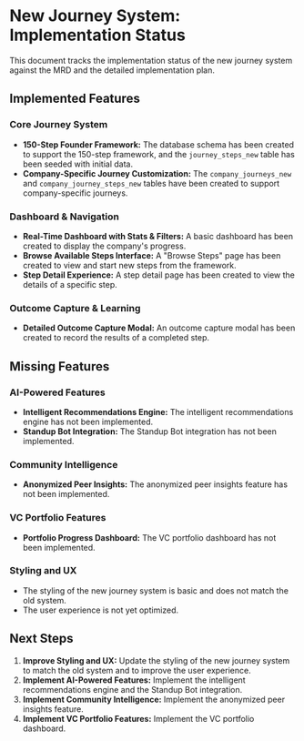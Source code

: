 # New Journey System: Implementation Status

This document tracks the implementation status of the new journey system against the MRD and the detailed implementation plan.

## Implemented Features

### Core Journey System

*   **150-Step Founder Framework:** The database schema has been created to support the 150-step framework, and the `journey_steps_new` table has been seeded with initial data.
*   **Company-Specific Journey Customization:** The `company_journeys_new` and `company_journey_steps_new` tables have been created to support company-specific journeys.

### Dashboard & Navigation

*   **Real-Time Dashboard with Stats & Filters:** A basic dashboard has been created to display the company's progress.
*   **Browse Available Steps Interface:** A "Browse Steps" page has been created to view and start new steps from the framework.
*   **Step Detail Experience:** A step detail page has been created to view the details of a specific step.

### Outcome Capture & Learning

*   **Detailed Outcome Capture Modal:** An outcome capture modal has been created to record the results of a completed step.

## Missing Features

### AI-Powered Features

*   **Intelligent Recommendations Engine:** The intelligent recommendations engine has not been implemented.
*   **Standup Bot Integration:** The Standup Bot integration has not been implemented.

### Community Intelligence

*   **Anonymized Peer Insights:** The anonymized peer insights feature has not been implemented.

### VC Portfolio Features

*   **Portfolio Progress Dashboard:** The VC portfolio dashboard has not been implemented.

### Styling and UX

*   The styling of the new journey system is basic and does not match the old system.
*   The user experience is not yet optimized.

## Next Steps

1.  **Improve Styling and UX:** Update the styling of the new journey system to match the old system and to improve the user experience.
2.  **Implement AI-Powered Features:** Implement the intelligent recommendations engine and the Standup Bot integration.
3.  **Implement Community Intelligence:** Implement the anonymized peer insights feature.
4.  **Implement VC Portfolio Features:** Implement the VC portfolio dashboard.

